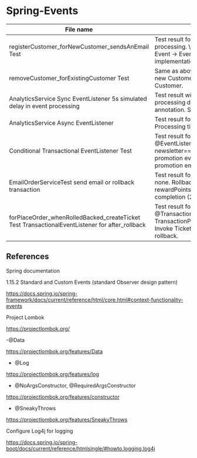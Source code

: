 # Spring-Events

| File name |Description |
| ---                                               | ---                                           |
| registerCustomer_forNewCustomer_sendsAnEmail Test | Test result for synchronous event processing. \Object -> event -> publish Event -> EventListener -> implementation |
| removeCustomer_forExistingCustomer Test | Same as above. Instead of register new Customer, this is to remove Customer. |
| AnalyticsService Sync EventListener 5s simulated delay in event processing | Test result with simulated 5s processing delay. No async annotation. Sync processing. |
| AnalyticsService Async EventListener | Test result for with/without @Async. Processing time reduced to 204ms. |
| Conditional Transactional EventListener Test | Test result for @EventListener(condition = “”). If newsletter==TRUE for customer, promotion event listener sends promotion email. |
| EmailOrderServiceTest send email or rollback transaction | Test result for @Transactional. All-or-none. Rollback with exception (3-digit rewardPoints), or successful completion (2-digit rewardPoints). |
| forPlaceOrder_whenRolledBacked_createTicket Test TransactionalEventListener for after_rollback | Test result for @TransactionalEventListener (phase = TransactionPhase.AFTER_ROLLBACK). Invoke TicketService only after rollback. |

## References 

Spring documentation 

1.15.2 Standard and Custom Events (standard Observer design pattern) 

https://docs.spring.io/spring-framework/docs/current/reference/html/core.html#context-functionality-events 

Project Lombok 

https://projectlombok.org/ 

-@Data 

https://projectlombok.org/features/Data 

- @Log 

https://projectlombok.org/features/log 

- @NoArgsConstructor, @RequiredArgsConstructor 

https://projectlombok.org/features/constructor 

- @SneakyThrows 

https://projectlombok.org/features/SneakyThrows 

Configure Log4j for logging 

https://docs.spring.io/spring-boot/docs/current/reference/htmlsingle/#howto.logging.log4j 
